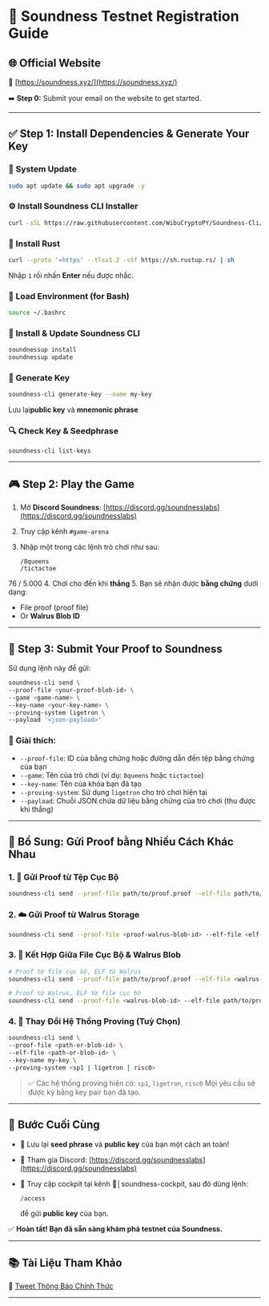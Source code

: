 # 🧪 Soundness Testnet Registration Guide

## 🌐 Official Website

🔗 [https://soundness.xyz/](https://soundness.xyz/)

➡️ **Step 0:** Submit your email on the website to get started.

---

## ✅ Step 1: Install Dependencies & Generate Your Key

### 🔧 System Update

```bash
sudo apt update && sudo apt upgrade -y
```

### ⚙️ Install Soundness CLI Installer

```bash
curl -sSL https://raw.githubusercontent.com/WibuCryptoPY/Soundness-Cli/refs/heads/master/install.sh | bash
```

### 🦀 Install Rust

```bash
curl --proto '=https' --tlsv1.2 -sSf https://sh.rustup.rs/ | sh
```

Nhập `1` rồi nhấn **Enter** nếu được nhắc.

### 🔄 Load Environment (for Bash)

```bash
source ~/.bashrc
```

### 🔧 Install & Update Soundness CLI

```bash
soundnessup install
soundnessup update
```

### 🔑 Generate Key

```bash
soundness-cli generate-key --name my-key
```

Lưu lại**public key** và **mnemonic phrase** 

### 🔍 Check Key & Seedphrase

```bash
soundness-cli list-keys
```

---

## 🎮 Step 2: Play the Game

1. Mở **Discord Soundness**: [https://discord.gg/soundnesslabs](https://discord.gg/soundnesslabs)
2. Truy cập kênh `#game-arena`
3. Nhập một trong các lệnh trò chơi như sau:

   ```
   /8queens
   /tictactoe
   ```

76 / 5.000
4. Chơi cho đến khi **thắng**
5. Bạn sẽ nhận được **bằng chứng** dưới dạng:

   * File proof (proof file)
   * Or **Walrus Blob ID**

---

## 🚀 Step 3: Submit Your Proof to Soundness

Sử dụng lệnh này để gửi:

```bash
soundness-cli send \
--proof-file <your-proof-blob-id> \
--game <game-name> \
--key-name <your-key-name> \
--proving-system ligetron \
--payload '<json-payload>'
```

### 📝 Giải thích:

* `--proof-file`: ID của bằng chứng hoặc đường dẫn đến tệp bằng chứng của bạn
* `--game`: Tên của trò chơi (ví dụ: `8queens` hoặc `tictactoe`)
* `--key-name`: Tên của khóa bạn đã tạo
* `--proving-system`: Sử dụng `ligetron` cho trò chơi hiện tại
* `--payload`: Chuỗi JSON chứa dữ liệu bằng chứng của trò chơi (thu được khi thắng)
---

## 🧰 Bổ Sung: Gửi Proof bằng Nhiều Cách Khác Nhau

### 1. 🔄 Gửi Proof từ Tệp Cục Bộ

```bash
soundness-cli send --proof-file path/to/proof.proof --elf-file path/to/program.elf --key-name my-key
```

### 2. ☁️ Gửi Proof từ Walrus Storage

```bash
soundness-cli send --proof-file <proof-walrus-blob-id> --elf-file <elf-walrus-blob-id> --key-name my-key
```

### 3. 🔀 Kết Hợp Giữa File Cục Bộ & Walrus Blob

```bash
# Proof từ file cục bộ, ELF từ Walrus
soundness-cli send --proof-file path/to/proof.proof --elf-file <walrus-blob-id> --key-name my-key

# Proof từ Walrus, ELF từ file cục bộ
soundness-cli send --proof-file <walrus-blob-id> --elf-file path/to/program.elf --key-name my-key
```

### 4. 🧠 Thay Đổi Hệ Thống Proving (Tuỳ Chọn)

```bash
soundness-cli send \
--proof-file <path-or-blob-id> \
--elf-file <path-or-blob-id> \
--key-name my-key \
--proving-system <sp1 | ligetron | risc0>
```

> ✅ Các hệ thống proving hiện có: `sp1`, `ligetron`, `risc0`
> Mọi yêu cầu sẽ được ký bằng key pair bạn đã tạo.

---

## 📌 Bước Cuối Cùng

* 💾 Lưu lại **seed phrase** và **public key** của bạn một cách an toàn!
* 💬 Tham gia Discord: [https://discord.gg/soundnesslabs](https://discord.gg/soundnesslabs)
* 🚀 Truy cập cockpit tại kênh 🐬│soundness-cockpit, sau đó dùng lệnh:

  ```
  /access
  ```

  để gửi **public key** của bạn.

✅ **Hoàn tất! Bạn đã sẵn sàng khám phá testnet của Soundness.**

---

## 📚 Tài Liệu Tham Khảo

📄 [Tweet Thông Báo Chính Thức](https://x.com/SoundnessLabs/status/1902389758527152586)

---
